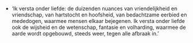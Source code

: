 - ‘Ik versta onder liefde:
  de duizenden nuances van vriendelijkheid en vriendschap,
  van hartstocht en hoofsheid,
  van bedachtzame eerbied en mededogen,
  waarmee mensen elkaar bejegenen.
  Ik versta onder liefde
  ook de wijsheid en de wetenschap,
  fantasie en volharding,
  waarmee de aarde wordt opgebouwd,
  steeds weer,
  tegen alle afbraak in.’